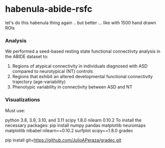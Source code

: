 # habenula-abide-rsfc
let's do this habenula thing again .. but better ... like with 1500 hand drawn ROIs

### Analysis
We performed a seed-based resting state functional connectiivty analysis in the ABIDE dataset to:
1. Regions of atypical connectivity in individuals diagnosed with ASD compared to neurotypical (NT) controls 
2. Regions that exhibit an altered developmental functional connectivity trajectory (age-variability)
3. Phenotypic variability in connectivity between ASD and NT


### Visualizations
Must use:

python 3.8, 3.9, 3.10, and 3.11
scipy 1.8.0
nilearn 0.10.2
To install the necessary packages: pip install numpy pandas matplotlib neuromaps matplotlib nibabel nilearn==0.10.2 surfplot scipy==1.8.0 gradec

pip install git+https://github.com/JulioAPeraza/gradec.git
